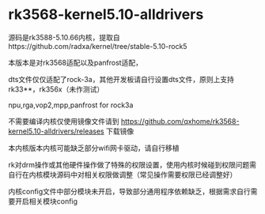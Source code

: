 # rk3568-kernel5.10-alldrivers
源码是rk3588-5.10.66内核，提取自https://github.com/radxa/kernel/tree/stable-5.10-rock5  

本版本是对rk3568适配以及panfrost适配，

dts文件仅仅适配了rock-3a，其他开发板请自行设置dts文件，原则上支持rk33**，rk356x（未作测试）

npu,rga,vop2,mpp,panfrost for rock3a

不需要编译内核仅使用镜像文件请到 https://github.com/qxhome/rk3568-kernel5.10-alldrivers/releases  下载镜像

本内核版本内核可能缺乏部分wifi网卡驱动，请自行移植

rk对drm操作或其他硬件操作做了特殊的权限设置，使用内核时候碰到权限问题需自行在内核模块源码中对相关权限做调整（常见操作需要权限已经调整好）

内核config文件中部分模块未开启，导致部分通用程序依赖缺乏，根据需求自行需要开启相关模块config
